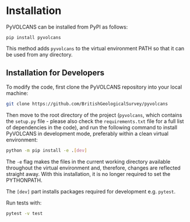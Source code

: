 # Installation 

PyVOLCANS can be installed from PyPI as follows:

```
pip install pyvolcans
```

This method adds `pyvolcans` to the virtual environment PATH so that it can be
used from any directory.

## Installation for Developers

To modify the code, first clone the PyVOLCANS repository into your local machine:

```bash
git clone https://github.com/BritishGeologicalSurvey/pyvolcans
```

Then move to the root directory of the project (`pyvolcans`, which contains the `setup.py` file - 
please also check the `requirements.txt` file for a full list of dependencies in the code),
and run the following command to install PyVOLCANS in development mode, preferably within a
clean virtual environment:

```bash
python -m pip install -e .[dev]
```

The `-e` flag makes the files in the current working directory available
throughout the virtual environment and, therefore, changes are reflected straight away.
With this installation, it is no longer required to set the PYTHONPATH.

The `[dev]` part installs packages required for development e.g. `pytest`.

Run tests with:

```bash
pytest -v test
```

